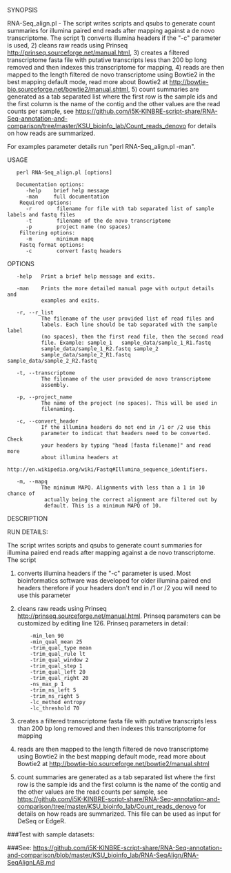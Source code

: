 SYNOPSIS

RNA-Seq_align.pl - The script writes scripts and qsubs to generate
       count summaries for illumina paired end reads after mapping against a
       de novo transcriptome. The script 1) converts illumina headers if the
       "-c" parameter is used, 2) cleans raw reads using Prinseq
       http://prinseq.sourceforge.net/manual.html, 3) creates a filtered
       transcriptome fasta file with putative transcripts less than 200 bp
       long removed and then indexes this transcriptome for mapping, 4) reads
       are then mapped to the length filtered de novo transcriptome using
       Bowtie2 in the best mapping default mode, read more about Bowtie2 at
       http://bowtie-bio.sourceforge.net/bowtie2/manual.shtml, 5) count
       summaries are generated as a tab separated list where the first row is
       the sample ids and the first column is the name of the contig and the
       other values are the read counts per sample, see
       https://github.com/i5K-KINBRE-script-share/RNA-Seq-annotation-and-comparison/tree/master/KSU_bioinfo_lab/Count_reads_denovo
       for details on how reads are summarized.

For examples parameter details run "perl RNA-Seq_align.pl -man".

USAGE

       perl RNA-Seq_align.pl [options]
       
       Documentation options:
          -help    brief help message
          -man     full documentation
        Required options:
          -r        filename for file with tab separated list of sample labels and fastq files
          -t        filename of the de novo transcriptome
          -p        project name (no spaces)
        Filtering options:
          -m        minimum mapq
        Fastq format options:
          -c        convert fastq headers

OPTIONS

       -help   Print a brief help message and exits.

       -man    Prints the more detailed manual page with output details and
               examples and exits.

       -r, --r_list
               The filename of the user provided list of read files and
               labels. Each line should be tab separated with the sample label
               (no spaces), then the first read file, then the second read
               file. Example: sample_1   sample_data/sample_1_R1.fastq
               sample_data/sample_1_R2.fastq sample_2
               sample_data/sample_2_R1.fastq   sample_data/sample_2_R2.fastq

       -t, --transcriptome
               The filename of the user provided de novo transcriptome
               assembly.

       -p, --project_name
               The name of the project (no spaces). This will be used in
               filenaming.
               
       -c, --convert_header
               If the illumina headers do not end in /1 or /2 use this
               parameter to indicat that headers need to be converted. Check
               your headers by typing "head [fasta filename]" and read more
               about illumina headers at
               http://en.wikipedia.org/wiki/Fastq#Illumina_sequence_identifiers.

       -m, --mapq
               The minimum MAPQ. Alignments with less than a 1 in 10 chance of
                actually being the correct alignment are filtered out by
                default. This is a minimum MAPQ of 10.

DESCRIPTION

RUN DETAILS:

The script writes scripts and qsubs to generate count summaries for illumina paired end reads after mapping against a de novo transcriptome. The script

1) converts illumina headers if the "-c" parameter is used. Most bioinformatics software was developed for older illumina paired end headers therefore if your headers don't end in /1 or /2 you will need to use this parameter

2) cleans raw reads using Prinseq http://prinseq.sourceforge.net/manual.html. Prinseq parameters can be customized by editing line 126. Prinseq parameters in detail:

           -min_len 90
           -min_qual_mean 25
           -trim_qual_type mean
           -trim_qual_rule lt
           -trim_qual_window 2
           -trim_qual_step 1
           -trim_qual_left 20
           -trim_qual_right 20
           -ns_max_p 1
           -trim_ns_left 5
           -trim_ns_right 5
           -lc_method entropy
           -lc_threshold 70

3) creates a filtered transcriptome fasta file with putative transcripts less than 200 bp long removed and then indexes this transcriptome for mapping

4) reads are then mapped to the length filtered de novo transcriptome using Bowtie2 in the best mapping default mode, read more about Bowtie2 at http://bowtie-bio.sourceforge.net/bowtie2/manual.shtml

5) count summaries are generated as a tab separated list where the first row is the sample ids and the first column is the name of the contig and the other values are the read counts per sample, see https://github.com/i5K-KINBRE-script-share/RNA-Seq-annotation-and-comparison/tree/master/KSU_bioinfo_lab/Count_reads_denovo for details on how reads are summarized. This file can be used as input for DeSeq or EdgeR.

###Test with sample datasets:

###See: https://github.com/i5K-KINBRE-script-share/RNA-Seq-annotation-and-comparison/blob/master/KSU_bioinfo_lab/RNA-SeqAlign/RNA-SeqAlignLAB.md
